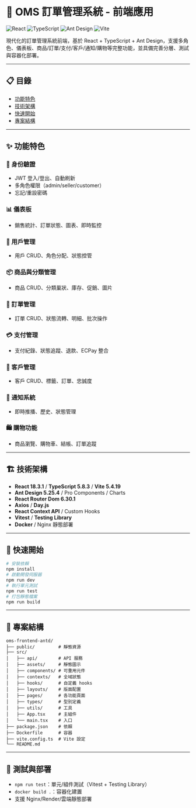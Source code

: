 # 🎨 OMS 訂單管理系統 - 前端應用

![React](https://img.shields.io/badge/React-18.3.1-blue.svg)
![TypeScript](https://img.shields.io/badge/TypeScript-5.8.3-blue.svg)
![Ant Design](https://img.shields.io/badge/Ant%20Design-5.25.4-red.svg)
![Vite](https://img.shields.io/badge/Vite-5.4.19-purple.svg)

現代化的訂單管理系統前端，基於 React + TypeScript + Ant Design，支援多角色、儀表板、商品/訂單/支付/客戶/通知/購物等完整功能，並具備完善分層、測試與容器化部署。

---

## 📋 目錄
- [功能特色](#功能特色)
- [技術架構](#技術架構)
- [快速開始](#快速開始)
- [專案結構](#專案結構)

---

## ✨ 功能特色

### 🔐 身份驗證
- JWT 登入/登出、自動刷新
- 多角色權限（admin/seller/customer）
- 忘記/重設密碼

### 📊 儀表板
- 銷售統計、訂單狀態、圖表、即時監控

### 👥 用戶管理
- 用戶 CRUD、角色分配、狀態控管

### 📦 商品與分類管理
- 商品 CRUD、分類巢狀、庫存、促銷、圖片

### 🛒 訂單管理
- 訂單 CRUD、狀態流轉、明細、批次操作

### 💳 支付管理
- 支付紀錄、狀態追蹤、退款、ECPay 整合

### 👤 客戶管理
- 客戶 CRUD、標籤、訂單、忠誠度

### 🔔 通知系統
- 即時推播、歷史、狀態管理

### 🛍️ 購物功能
- 商品瀏覽、購物車、結帳、訂單追蹤

---

## 🏗️ 技術架構

- **React 18.3.1** / **TypeScript 5.8.3** / **Vite 5.4.19**
- **Ant Design 5.25.4** / Pro Components / Charts
- **React Router Dom 6.30.1**
- **Axios** / **Day.js**
- **React Context API** / Custom Hooks
- **Vitest** / **Testing Library**
- **Docker** / Nginx 靜態部署

---

## 🚀 快速開始

```bash
# 安裝依賴
npm install
# 啟動開發伺服器
npm run dev
# 執行單元測試
npm run test
# 打包靜態檔案
npm run build
```

---

## 📁 專案結構

```
oms-frontend-antd/
├── public/         # 靜態資源
├── src/
│   ├── api/        # API 服務
│   ├── assets/     # 靜態圖示
│   ├── components/ # 可重用元件
│   ├── contexts/   # 全域狀態
│   ├── hooks/      # 自定義 hooks
│   ├── layouts/    # 版面配置
│   ├── pages/      # 各功能頁面
│   ├── types/      # 型別定義
│   ├── utils/      # 工具
│   ├── App.tsx     # 主組件
│   └── main.tsx    # 入口
├── package.json    # 依賴
├── Dockerfile      # 容器
├── vite.config.ts  # Vite 設定
└── README.md
```

---

## 🧪 測試與部署
- `npm run test`：單元/組件測試（Vitest + Testing Library）
- `docker build .`：容器化建置
- 支援 Nginx/Render/雲端靜態部署

